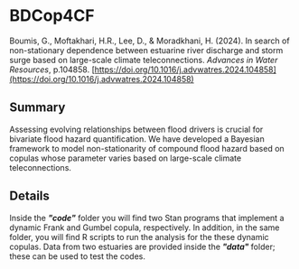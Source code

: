 # BDCop4CF
Boumis, G., Moftakhari, H.R., Lee, D., & Moradkhani, H. (2024). In search of non-stationary dependence between estuarine river discharge and storm surge based on large-scale climate teleconnections. *Advances in Water Resources*, p.104858. [https://doi.org/10.1016/j.advwatres.2024.104858](https://doi.org/10.1016/j.advwatres.2024.104858)

## Summary
Assessing evolving relationships between flood drivers is crucial for bivariate flood hazard quantification. We have developed a Bayesian framework to model non-stationarity of compound flood hazard based on copulas whose parameter varies based on large-scale climate teleconnections.

## Details
Inside the ***"code"*** folder you will find two Stan programs that implement a dynamic Frank and Gumbel copula, respectively. In addition, in the same folder, you will find R scripts to run the analysis for the these dynamic copulas. Data from two estuaries are provided inside the ***"data"*** folder; these can be used to test the codes.

